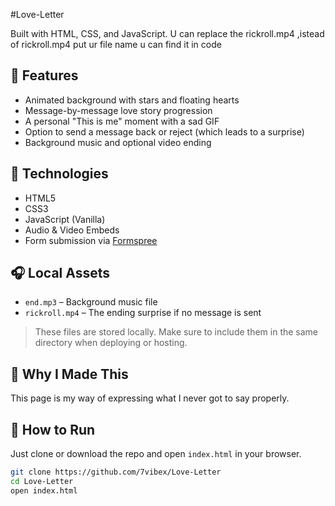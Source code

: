 #Love-Letter 


Built with HTML, CSS, and JavaScript.
U can replace the rickroll.mp4 ,istead of rickroll.mp4 put ur file name u can find it in code

## 🌌 Features

- Animated background with stars and floating hearts
- Message-by-message love story progression
- A personal "This is me" moment with a sad GIF
- Option to send a message back or reject (which leads to a surprise)
- Background music and optional video ending

## 💬 Technologies

- HTML5
- CSS3
- JavaScript (Vanilla)
- Audio & Video Embeds
- Form submission via [Formspree](https://formspree.io/)

## 🎧 Local Assets

- `end.mp3` – Background music file
- `rickroll.mp4` – The ending surprise if no message is sent

> These files are stored locally. Make sure to include them in the same directory when deploying or hosting.

## 💖 Why I Made This

 This page is my way of expressing what I never got to say properly.

## 📂 How to Run

Just clone or download the repo and open `index.html` in your browser.

```bash
git clone https://github.com/7vibex/Love-Letter
cd Love-Letter
open index.html
